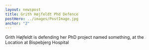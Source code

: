 ```yaml
---
layout: newspost
title: Grith Højfeldt Phd Defence
postHero: ../images/PostImage.jpg
anchor: "2"
---
```


Grith Højfeldt is defending her PhD project named something, at the Location at Bispebjerg Hospital
